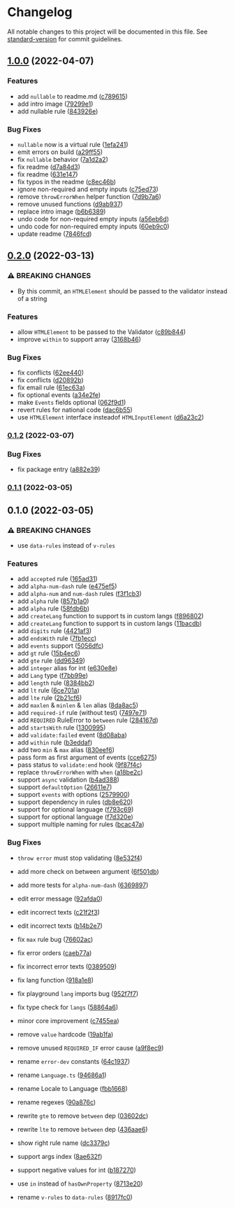 # Changelog

All notable changes to this project will be documented in this file. See [standard-version](https://github.com/conventional-changelog/standard-version) for commit guidelines.

## [1.0.0](https://github.com/upjs/facile-validator/compare/v0.2.0...v1.0.0) (2022-04-07)

### Features

- add `nullable` to readme.md ([c789615](https://github.com/upjs/facile-validator/commit/c789615c00038e2630145265ee7199534fa08676))
- add intro image ([79299e1](https://github.com/upjs/facile-validator/commit/79299e1ababd2cf798e181cb47dad5df328778cf))
- add nullable rule ([843926e](https://github.com/upjs/facile-validator/commit/843926e1f60e7f7ea87e079eed107c330223ba4a))

### Bug Fixes

- `nullable` now is a virtual rule ([1efa241](https://github.com/upjs/facile-validator/commit/1efa24137dd7b187c09d558deea8cad2333657ab))
- emit errors on build ([a29ff55](https://github.com/upjs/facile-validator/commit/a29ff5596aee192711a259beb5ba1ecaca375f8e))
- fix `nullable` behavior ([7a1d2a2](https://github.com/upjs/facile-validator/commit/7a1d2a2285ffe4772649f9b9220c3a0a5653b8fe))
- fix readme ([d7a84d3](https://github.com/upjs/facile-validator/commit/d7a84d3e6ad0a6da224209224387fa820443d89e))
- fix readme ([631e147](https://github.com/upjs/facile-validator/commit/631e1470e7ef788d493b6dcd8ec5a160c4041e54))
- fix typos in the readme ([c8ec46b](https://github.com/upjs/facile-validator/commit/c8ec46b6c6c3f44d1994106dd6ee1c6563b18e4e))
- ignore non-required and empty inputs ([c75ed73](https://github.com/upjs/facile-validator/commit/c75ed736eeb6231e89afd2018e1e78de52ed1ff3))
- remove `throwErrorWhen` helper function ([7d9b7a6](https://github.com/upjs/facile-validator/commit/7d9b7a6dca013dbc5e420219424f891bad07410c))
- remove unused functions ([d9ab937](https://github.com/upjs/facile-validator/commit/d9ab9373deb3e27f600ee1562efc1924d2c1f51b))
- replace intro image ([b6b6389](https://github.com/upjs/facile-validator/commit/b6b6389999791d63e77cb26a948ac1db70542d2f))
- undo code for non-required empty inputs ([a56eb6d](https://github.com/upjs/facile-validator/commit/a56eb6dfcd8991d045d589832d3698116cb064dc))
- undo code for non-required empty inputs ([60eb9c0](https://github.com/upjs/facile-validator/commit/60eb9c090540d9f1f4a11b128379b6ca568e16d0))
- update readme ([7846fcd](https://github.com/upjs/facile-validator/commit/7846fcd8c909a5da93752c493603d39b47f59568))

## [0.2.0](https://github.com/upjs/facile-validator/compare/v0.1.2...v0.2.0) (2022-03-13)

### ⚠ BREAKING CHANGES

- By this commit, an `HTMLElement` should be passed to the validator instead of a string

### Features

- allow `HTMLElement` to be passed to the Validator ([c89b844](https://github.com/upjs/facile-validator/commit/c89b8443c94fc3158c8c19e9184f1234f09c5f7f))
- improve `within` to support array ([3168b46](https://github.com/upjs/facile-validator/commit/3168b462bdce3315267b5c5730ed847486175d30))

### Bug Fixes

- fix conflicts ([62ee440](https://github.com/upjs/facile-validator/commit/62ee44098255dcf1fd46b6d7779899643ca53246))
- fix conflicts ([d20892b](https://github.com/upjs/facile-validator/commit/d20892b9d3be906fac42573167694c3c362519a0))
- fix email rule ([61ec63a](https://github.com/upjs/facile-validator/commit/61ec63a4aa6fafe5b24e1bd1c2fc1e68fdde813d))
- fix optional events ([a34e2fe](https://github.com/upjs/facile-validator/commit/a34e2feb8f664e36026953721149716841c895f2))
- make `Events` fields optional ([062f9d1](https://github.com/upjs/facile-validator/commit/062f9d1ac3c3a87d5d02266a93e16329b606aa83))
- revert rules for national code ([dac6b55](https://github.com/upjs/facile-validator/commit/dac6b5564693a27ca5a957cc61e33be776ebc30e))
- use `HTMLElement` interface insteadof `HTMLInputElement` ([d6a23c2](https://github.com/upjs/facile-validator/commit/d6a23c27d5c81df41483f48c69e40d4b2e124929))

### [0.1.2](https://github.com/upjs/facile-validator/compare/v0.1.1...v0.1.2) (2022-03-07)

### Bug Fixes

- fix package entry ([a882e39](https://github.com/upjs/facile-validator/commit/a882e3943d922c8aef2a9531f990d441667674ce))

### [0.1.1](https://github.com/upjs/facile-validator/compare/v0.1.0...v0.1.1) (2022-03-05)

## 0.1.0 (2022-03-05)

### ⚠ BREAKING CHANGES

- use `data-rules` instead of `v-rules`

### Features

- add `accepted` rule ([165ad31](https://github.com/upjs/facile-validator/commit/165ad311400c4c267c0394929a51e9499818ea9a))
- add `alpha-num-dash` rule ([e475ef5](https://github.com/upjs/facile-validator/commit/e475ef5fdcc3dd591b72eef09eaba598620dcfa7))
- add `alpha-num` and `num-dash` rules ([f3f1cb3](https://github.com/upjs/facile-validator/commit/f3f1cb3b58e867aff4eb33a4e6a27cda3b5be5eb))
- add `alpha` rule ([857b1a0](https://github.com/upjs/facile-validator/commit/857b1a00d4af8660a8430c33f55211650fcf637e))
- add `alpha` rule ([58fdb6b](https://github.com/upjs/facile-validator/commit/58fdb6b6746b429b86e8d6b3407e1cf3b9db60ac))
- add `createLang` function to support ts in custom langs ([f896802](https://github.com/upjs/facile-validator/commit/f89680274a4159d8552f5b2bb390af601128d421))
- add `createLang` function to support ts in custom langs ([11bacdb](https://github.com/upjs/facile-validator/commit/11bacdb78e688ff87950ce04c67353020e61125b))
- add `digits` rule ([4421af3](https://github.com/upjs/facile-validator/commit/4421af3a843b999c8cfa17dba0600dc0af88ebb6))
- add `endsWith` rule ([7fb1ecc](https://github.com/upjs/facile-validator/commit/7fb1ecc540f462d84da1d16449f0f5e9f0de1f2a))
- add `events` support ([5056dfc](https://github.com/upjs/facile-validator/commit/5056dfc0f90d599c792c9762dc35e78ee330ee66))
- add `gt` rule ([15b4ec6](https://github.com/upjs/facile-validator/commit/15b4ec6c49ae49d5e3a6cd8036e90f4b87c398ed))
- add `gte` rule ([dd96349](https://github.com/upjs/facile-validator/commit/dd9634923cdac34257d8d587aefdc492666b1135))
- add `integer` alias for int ([e630e8e](https://github.com/upjs/facile-validator/commit/e630e8e4baaf4caac43a6f59fdbf98971c0b94b6))
- add `Lang` type ([f7bb99e](https://github.com/upjs/facile-validator/commit/f7bb99e642c4b1cc04002c176a83c4eb97eba2be))
- add `length` rule ([8384bb2](https://github.com/upjs/facile-validator/commit/8384bb226b665b8a34fddf54eb9aa0e2021d3aee))
- add `lt` rule ([6ce701a](https://github.com/upjs/facile-validator/commit/6ce701acb30bf312defbc6159eac64e5811d5448))
- add `lte` rule ([2b21cf6](https://github.com/upjs/facile-validator/commit/2b21cf60f63591294c018d575f186bc36d4d1ff9))
- add `maxlen` & `minlen` & `len` alias ([8da8ac5](https://github.com/upjs/facile-validator/commit/8da8ac535ddb67a0a9c663c53274502608ad97fe))
- add `required-if` rule (without test) ([7497e71](https://github.com/upjs/facile-validator/commit/7497e71f75e6118de1a61b272c2c731f4b03d4e3))
- add `REQUIRED` RuleError to `between` rule ([284167d](https://github.com/upjs/facile-validator/commit/284167d0c32e86b0821febc9cc91e08d38e5762c))
- add `startsWith` rule ([1300995](https://github.com/upjs/facile-validator/commit/1300995365c8f7d2cc12f276718aac66086c09a4))
- add `validate:failed` event ([8d08aba](https://github.com/upjs/facile-validator/commit/8d08abaf21ee1d1ae1f55c9582f48055bf8aca27))
- add `within` rule ([b3eddaf](https://github.com/upjs/facile-validator/commit/b3eddaf984f314f04075768d7917ef189281ac49))
- add two `min` & `max` alias ([830eef6](https://github.com/upjs/facile-validator/commit/830eef619331d94be2043e816853241b69512c06))
- pass form as first argument of events ([cce6275](https://github.com/upjs/facile-validator/commit/cce6275b7ccb443f98c23cf9ac31d7659b23d4af))
- pass status to `validate:end` hook ([9f87f4c](https://github.com/upjs/facile-validator/commit/9f87f4ce916077386d07e35d55e680960f8d18dd))
- replace `throwErrorWhen` with `when` ([a18be2c](https://github.com/upjs/facile-validator/commit/a18be2c7323340f4d07c49b4c2c32eea58d095ad))
- support `async` validation ([b4ad388](https://github.com/upjs/facile-validator/commit/b4ad388a1aeb101418a40bb82b9f8d9235d06966))
- support `defaultOption` ([26611e7](https://github.com/upjs/facile-validator/commit/26611e74106adc8d718aca7013fd56e5a0c14340))
- support `events` with options ([2579900](https://github.com/upjs/facile-validator/commit/2579900676213a48c940a5e969d6b4489223aa25))
- support dependency in rules ([db8e620](https://github.com/upjs/facile-validator/commit/db8e62045cd9a16fa020709613f6a36e46198584))
- support for optional language ([f793c69](https://github.com/upjs/facile-validator/commit/f793c696b2ad39fc818fcc60196d9d89017fdc12))
- support for optional language ([f7d320e](https://github.com/upjs/facile-validator/commit/f7d320e3c533a6b909285074e1cea5b832109f5b))
- support multiple naming for rules ([bcac47a](https://github.com/upjs/facile-validator/commit/bcac47a540040a9f6393fe0b58b4f37976362187))

### Bug Fixes

- `throw error` must stop validating ([8e532f4](https://github.com/upjs/facile-validator/commit/8e532f4f015ecc85f567d84fe05b789f39f934eb))
- add more check on between argument ([6f501db](https://github.com/upjs/facile-validator/commit/6f501dbf3fef6ac0679318efb4122f96022dcbc9))
- add more tests for `alpha-num-dash` ([6369897](https://github.com/upjs/facile-validator/commit/6369897c61e8052499d5c760e0f61e1bcd9f4b89))
- edit error message ([92afda0](https://github.com/upjs/facile-validator/commit/92afda08e41ca72fcde913ed6f7b83eab6209e4b))
- edit incorrect texts ([c21f2f3](https://github.com/upjs/facile-validator/commit/c21f2f30a738afab6afc1e5d9a50f8aba868d47a))
- edit incorrect texts ([b14b2e7](https://github.com/upjs/facile-validator/commit/b14b2e7ee7d1874c37d68fd117d3fb7192b3dbd2))
- fix `max` rule bug ([76602ac](https://github.com/upjs/facile-validator/commit/76602ac523bff33bd8f3f2a51039414786fc5338))
- fix error orders ([caeb77a](https://github.com/upjs/facile-validator/commit/caeb77ac73634dc051afcc9cf05a0ba2d4667bca))
- fix incorrect error texts ([0389509](https://github.com/upjs/facile-validator/commit/03895090fd77d262851e66c1aca65a080ed2f4ee))
- fix lang function ([918a1e8](https://github.com/upjs/facile-validator/commit/918a1e8281094901a4322276493745eb7f6b55c7))
- fix playground `lang` imports bug ([952f7f7](https://github.com/upjs/facile-validator/commit/952f7f74923d8c3288dad476679758063bd83b13))
- fix type check for `langs` ([58864a6](https://github.com/upjs/facile-validator/commit/58864a684537d2a71ba3bde0c58956d23dab4983))
- minor core improvement ([c7455ea](https://github.com/upjs/facile-validator/commit/c7455ea160ef408f1e3368b641faf16ac3a4453c))
- remove `value` hardcode ([19ab1fa](https://github.com/upjs/facile-validator/commit/19ab1faeee0e3058c8a851c35b93ce7445bd147a))
- remove unused `REQUIRED_IF` error cause ([a9f8ec9](https://github.com/upjs/facile-validator/commit/a9f8ec942a1ff997c56c47fd9ff052663e625c58))
- rename `error-dev` constants ([64c1937](https://github.com/upjs/facile-validator/commit/64c193736c39840b5284c54f3674a25027e78f14))
- rename `Language.ts` ([94686a1](https://github.com/upjs/facile-validator/commit/94686a1cb3d6f136a4719a9db91dfcafd6ca2a90))
- rename Locale to Language ([fbb1668](https://github.com/upjs/facile-validator/commit/fbb16687500146f7298f6a0eb92fa1c1f836fab8))
- rename regexes ([90a876c](https://github.com/upjs/facile-validator/commit/90a876cb5280cf8bfd6cd02726762d4d2754b23a))
- rewrite `gte` to remove `between` dep ([03602dc](https://github.com/upjs/facile-validator/commit/03602dca89d626e3cac46d5ab5487779ffd3d719))
- rewrite `lte` to remove `between` dep ([436aae6](https://github.com/upjs/facile-validator/commit/436aae6f363f9c5a4e90d762856c5c94b9a4eee0))
- show right rule name ([dc3379c](https://github.com/upjs/facile-validator/commit/dc3379c781588af8fa8a9e1cc35a3fa6a36d7670))
- support args index ([8ae632f](https://github.com/upjs/facile-validator/commit/8ae632fd586ce87db9a91ff693fc5fc0a2e18824))
- support negative values for int ([b187270](https://github.com/upjs/facile-validator/commit/b187270c069466f244d89b22e159cec3140675f0))
- use `in` instead of `hasOwnProperty` ([8713e20](https://github.com/upjs/facile-validator/commit/8713e20c8849b06151b93cec3c4ef27a9571efda))

- rename `v-rules` to `data-rules` ([8917fc0](https://github.com/upjs/facile-validator/commit/8917fc009120e415645c3a5281b215386561636d))

